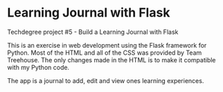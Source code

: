 # Learning Journal with Flask
 Techdegree project #5 - Build a Learning Journal with Flask

This is an exercise in web development using the Flask framework for Python. Most of the HTML and all of the CSS was provided by Team Treehouse. The only changes made in the HTML is to make it compatible with my Python code. 

The app is a journal to add, edit and view ones learning experiences.


